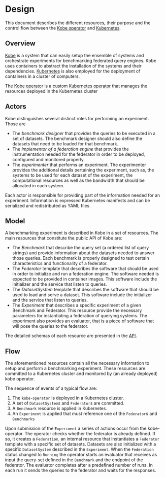 # Design

This document describes the different resources, their purpose and the control
flow between the [Kobe operator](https://github.com/semagrow/kobe) and
[Kubernetes](https://kubernetes.io).

## Overview

<!--
[Kobe](https://github.com/semagrow/kobe) is a system that helps with the
benchmarking of federating query engines (or, for short, federators). In a
nutshell, a federator is an engine that sits between the user and a set of
databases and facilitates the query answering by delegating the work to the
appropriate databases of the federation. Benchmarking the performance of a
federator can become a tedious and possibly unreliable task because it requires
the deployment and configuration of multiple systems and a careful consideration
of their allocated resources. 
-->

[Kobe](https://github.com/semagrow/kobe) is a system that can easily setup the
ensemble of systems and orchestrate experiments for benchmarking federated query
engines. Kobe uses containers to abstract the installation of the systems and
their dependencies. [Kubernetes](https://kubernetes.io) is also employed for the
deployment of containers in a cluster of computers.

The [Kobe operator](https://github.com/semagrow/kobe/operator) is a custom
[Kubernetes
operator](https://kubernetes.io/docs/concepts/extend-kubernetes/operator/) that
manages the resources deployed in the Kubernetes cluster 

## Actors

Kobe distinguishes several distinct roles for performing an experiment. Those
are 
* The *benchmark designer* that provides the queries to be executed in a set of
  datasets. The benchmark designer should also define the datasets that need to
  be loaded for that benchmark.
* The *implementor of a federation engine* that provides the instrumentation
  needed for the federator in order to be deployed, configured and monitored
  properly. 
* The *experimenter* that performs an experiment. The experimenter provides the
  additional details pertaining the experiment, such as, the systems to be used
  for each dataset of the experiment, the computational resources as well as the
  bandwidth that should be allocated in each system.

Each actor is responsible for providing part of the information needed for an
experiment. Information is expressed Kubernetes manifests and can be serialized
and redistributed as YAML files. 

## Model

A benchmarking experiment is described in Kobe in a set of resources. The main
resources that constitute the public API of Kobe are:
* The *Benchmark* that describe the query set (a ordered list of query strings)
  and provide information about the datasets needed to answer those queries.
  Each benchmark is properly designed to test certain characteristics and
  functionality of a federator.
* The *Federator* template that describes the software that should be used in
  order to initialize and run a federation engine. The software needed is
  expected to be provided in container images. This software include the
  initializer and the service that listen to queries.
* The *DatasetSystem* template that describes the software that should be used 
  to load and serve a dataset. This software include the initializer and the 
  service that listen to queries. 
* The *Experiment* that describes a specific experiment of a given Benchmark and
  Federator. This resource provide the necessary parameters for instantiating a
  federation of querying systems. The experiment also provides an evaluator,
  that is a piece of software that will pose the queries to the federator.

The detailed schemas of each resource are presented in the [API](api.md).

## Flow

The aforementioned resources contain all the necessary information to setup and 
perform a benchmarking experiment. These resources are committed to a Kubernetes
cluster and monitored by (an already deployed) kobe operator.

The sequence of events of a typical flow are:
1. The `kobe-operator` is deployed in a Kubernetes cluster.
2. A set of `DatasetSystem`s and `Federator`s are committed.
3. A `Benchmark` resource is applied in Kubernetes.
4. An `Experiment` is applied that must reference one of the `Federator`s and
   `Benchmark`s

Upon submission of the `Experiment` a series of actions occur from the
kobe-operator. The operator checks whether the federator is already defined.
If so, it creates a `Federation`, an internal resource that instantiates a
`Federator` template with a specific set of datasets. Datasets are also
initialized with a specific `DatasetSystem` described in the `Experiment`.
When the `Federation` status changed to `Running` the operator starts an 
evaluator that receives as input the query-set defined in the `Benchmark`
and the endpoint of the federator. The evaluator completes after a predefined
number of runs. In each run it sends the queries to the federator and waits
for the responses.
